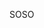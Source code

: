SOSO

<vuep template="#wedf"></vuep>

<script v-pre type="text/x-template" id="wedf">
<style>
    
</style>
<template>
  <main class="main">
    +++++SOSOSOSOS-----
  </main>
</template>
<script>
  export default {
    data () {
      return { }
    }
  }
</script>
</script>
